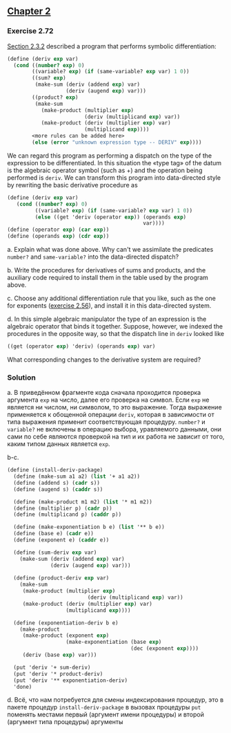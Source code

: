 ## [Chapter 2](../index.md#2-Building-Abstractions-with-Data)

### Exercise 2.72

[Section 2.3.2][1] described a program that performs symbolic differentiation:

```scheme
(define (deriv exp var)
  (cond ((number? exp) 0)
        ((variable? exp) (if (same-variable? exp var) 1 0))
        ((sum? exp)
         (make-sum (deriv (addend exp) var)
                   (deriv (augend exp) var)))
        ((product? exp)
         (make-sum
           (make-product (multiplier exp)
                         (deriv (multiplicand exp) var))
           (make-product (deriv (multiplier exp) var)
                         (multiplicand exp))))
        <more rules can be added here>
        (else (error "unknown expression type -- DERIV" exp))))
```

We can regard this program as performing a dispatch on the type of the expression to be differentiated. In this situation the «type tag» of the datum is the algebraic operator symbol (such as +) and the operation being performed is `deriv`. We can transform this program into data-directed style by rewriting the basic derivative procedure as

```scheme
(define (deriv exp var)
   (cond ((number? exp) 0)
         ((variable? exp) (if (same-variable? exp var) 1 0))
         (else ((get 'deriv (operator exp)) (operands exp)
                                            var))))
(define (operator exp) (car exp))
(define (operands exp) (cdr exp))
```

a.  Explain what was done above. Why can't we assimilate the predicates `number?` and `same-variable?` into the data-directed dispatch?

b.  Write the procedures for derivatives of sums and products, and the auxiliary code required to install them in the table used by the program above.

c.  Choose any additional differentiation rule that you like, such as the one for exponents ([exercise 2.56][2]), and install it in this data-directed system.

d.  In this simple algebraic manipulator the type of an expression is the algebraic operator that binds it together. Suppose, however, we indexed the procedures in the opposite way, so that the dispatch line in `deriv` looked like

```scheme
((get (operator exp) 'deriv) (operands exp) var)
```

What corresponding changes to the derivative system are required?

### Solution

a. В приведённом фрагменте кода сначала проходится проверка аргумента `exp` на число, далее его проверка на символ. Если `exp` не является ни числом, ни символом, то это выражение. Тогда выражение применяется к обощенной операции `deriv`, которая в зависимости от типа выражения применит соответствующая процедуру. `number?` и `variable?` не включены в операцию выбора, уравляемого данными, они сами по себе являются проверкой на тип и их работа не зависит от того, каким типом данных является `exp`.

b-c. 

```scheme
(define (install-deriv-package)
  (define (make-sum a1 a2) (list '+ a1 a2))
  (define (addend s) (cadr s))
  (define (augend s) (caddr s))

  (define (make-product m1 m2) (list '* m1 m2))
  (define (multiplier p) (cadr p))
  (define (multiplicand p) (caddr p))

  (define (make-exponentiation b e) (list '** b e))
  (define (base e) (cadr e))
  (define (exponent e) (caddr e))

  (define (sum-deriv exp var)
    (make-sum (deriv (addend exp) var)
              (deriv (augend exp) var)))
  
  (define (product-deriv exp var)
    (make-sum
     (make-product (multiplier exp)
                          (deriv (multiplicand exp) var))
     (make-product (deriv (multiplier exp) var)
                   (multiplicand exp))))

  (define (exponentiation-deriv b e)
    (make-product
     (make-product (exponent exp)
                   (make-exponentiation (base exp)
                                        (dec (exponent exp))))
     (deriv (base exp) var)))

  (put 'deriv '+ sum-deriv)
  (put 'deriv '* product-deriv)
  (put 'deriv '** exponentiation-deriv)
  'done)
```

d. Всё, что нам потребуется для смены индексирования процедур, это в пакете процедур `install-deriv-package` в вызовах процедуры `put` поменять местами первый (аргумент имени процедуры) и второй (аргумент типа процедуры) аргументы

[1]: https://mitpress.mit.edu/sites/default/files/sicp/full-text/book/book-Z-H-16.html#%_sec_2.3.2
[2]: ./Exercise%202.56.md

